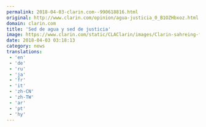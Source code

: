 ```yaml
---
permalink: 2018-04-03-clarin.com--990618816.html
original: http://www.clarin.com/opinion/agua-justicia_0_B1OZHbxoz.html
domain: clarin.com
title: 'Sed de agua y sed de justicia'
image: https://www.clarin.com/static/CLAClarin/images/Clarin-sahreing-fbk.jpg
date: 2018-04-03 03:18:13
category: news
translations: 
 - 'en'
 - 'de'
 - 'ru'
 - 'ja'
 - 'fr'
 - 'it'
 - 'zh-CN'
 - 'zh-TW'
 - 'ar'
 - 'pt'
 - 'hy'
---
```


